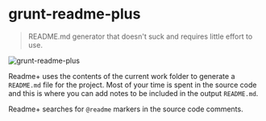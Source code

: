 # grunt-readme-plus

> README.md generator that doesn't suck and requires little effort to use.

![grunt-readme-plus](https://github.com/thinkingmedia/grunt-readme-plus/raw/master/grunt-readme-plus.png)

Readme+ uses the contents of the current work folder to generate a `README.md` file for the project. Most of your
time is spent in the source code and this is where you can add notes to be included in the output `README.md`.

Readme+ searches for `@readme` markers in the source code comments.